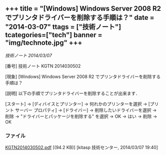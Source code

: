 +++
title = "[Windows] Windows Server 2008 R2 でプリンタドライバーを削除する手順は？"
date = "2014-03-07"
ttags = ["技術ノート"]
tcategories=["tech"]
banner = "img/technote.jpg"
+++
-------------------------------------------------------------------------

*技術ノート
2014/03/07*


[番号]
技術ノート KGTN 2014030502

[現象]
[Windows] Windows Server 2008 R2
でプリンタドライバーを削除する手順は？

[説明]
以下の手順でプリンタドライバーを削除することが出来ます．

[スタート] → [ディバイスとプリンター] → 何れかのプリンターを選択 →
[プリント サーバー プロパティ]
→ [ドライバー] → 削除したいドライバーを選択 → 削除 →
"ドライバーとパッケージを削除する" を選択
→ OK → はい → 削除 → OK


### ファイル





[KGTN2014030502.pdf](http://techreport.kitasp.net/attachments/download/1614/KGTN2014030502.pdf)
 [(94.2 KB)] [kitasp 技術センター, 2014/03/07
19:40]
